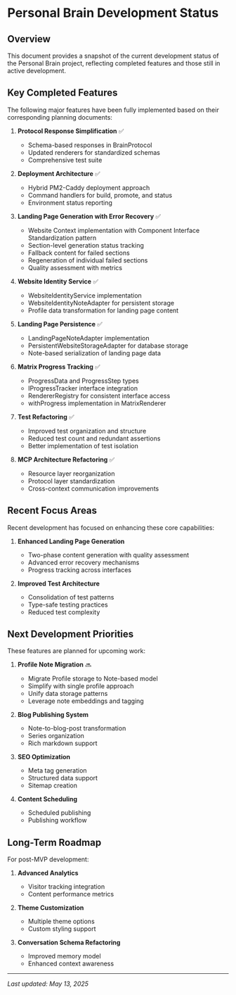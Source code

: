 # Personal Brain Development Status

## Overview

This document provides a snapshot of the current development status of the Personal Brain project, reflecting completed features and those still in active development.

## Key Completed Features

The following major features have been fully implemented based on their corresponding planning documents:

1. **Protocol Response Simplification** ✅
   - Schema-based responses in BrainProtocol
   - Updated renderers for standardized schemas
   - Comprehensive test suite

2. **Deployment Architecture** ✅
   - Hybrid PM2-Caddy deployment approach
   - Command handlers for build, promote, and status
   - Environment status reporting

3. **Landing Page Generation with Error Recovery** ✅
   - Website Context implementation with Component Interface Standardization pattern
   - Section-level generation status tracking
   - Fallback content for failed sections
   - Regeneration of individual failed sections
   - Quality assessment with metrics

4. **Website Identity Service** ✅
   - WebsiteIdentityService implementation
   - WebsiteIdentityNoteAdapter for persistent storage
   - Profile data transformation for landing page content

5. **Landing Page Persistence** ✅
   - LandingPageNoteAdapter implementation
   - PersistentWebsiteStorageAdapter for database storage
   - Note-based serialization of landing page data

6. **Matrix Progress Tracking** ✅
   - ProgressData and ProgressStep types
   - IProgressTracker interface integration
   - RendererRegistry for consistent interface access
   - withProgress implementation in MatrixRenderer

7. **Test Refactoring** ✅
   - Improved test organization and structure
   - Reduced test count and redundant assertions
   - Better implementation of test isolation

8. **MCP Architecture Refactoring** ✅
   - Resource layer reorganization
   - Protocol layer standardization
   - Cross-context communication improvements

## Recent Focus Areas

Recent development has focused on enhancing these core capabilities:

1. **Enhanced Landing Page Generation**
   - Two-phase content generation with quality assessment
   - Advanced error recovery mechanisms
   - Progress tracking across interfaces

2. **Improved Test Architecture**
   - Consolidation of test patterns
   - Type-safe testing practices
   - Reduced test complexity

## Next Development Priorities

These features are planned for upcoming work:

1. **Profile Note Migration** 🔜
   - Migrate Profile storage to Note-based model
   - Simplify with single profile approach
   - Unify data storage patterns
   - Leverage note embeddings and tagging

2. **Blog Publishing System**
   - Note-to-blog-post transformation
   - Series organization
   - Rich markdown support

3. **SEO Optimization**
   - Meta tag generation
   - Structured data support
   - Sitemap creation

4. **Content Scheduling**
   - Scheduled publishing
   - Publishing workflow

## Long-Term Roadmap

For post-MVP development:

1. **Advanced Analytics**
   - Visitor tracking integration
   - Content performance metrics

2. **Theme Customization**
   - Multiple theme options
   - Custom styling support

3. **Conversation Schema Refactoring**
   - Improved memory model
   - Enhanced context awareness

---

_Last updated: May 13, 2025_
